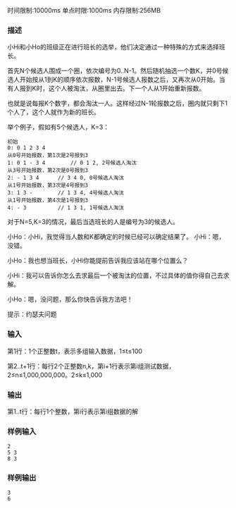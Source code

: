 时间限制:10000ms
单点时限:1000ms
内存限制:256MB
### 描述

小Hi和小Ho的班级正在进行班长的选举，他们决定通过一种特殊的方式来选择班长。

首先N个候选人围成一个圈，依次编号为0..N-1。然后随机抽选一个数K，并0号候选人开始按从1到K的顺序依次报数，N-1号候选人报数之后，又再次从0开始。当有人报到K时，这个人被淘汰，从圈里出去。下一个人从1开始重新报数。

也就是说每报K个数字，都会淘汰一人。这样经过N-1轮报数之后，圈内就只剩下1个人了，这个人就作为新的班长。

举个例子，假如有5个候选人，K=3：

```
初始
0: 0 1 2 3 4
从0号开始报数，第1次是2号报到3
1: 0 1 - 3 4    	// 0 1 2, 2号候选人淘汰
从3号开始报数，第2次是0号报到3
2: - 1 3 4		// 3 4 0, 0号候选人淘汰
从1号开始报数，第3次是4号报到3
3: 1 3 -		// 1 3 4, 4号候选人淘汰
从1号开始报数，第4次是1号报到3
4: - 3			// 1 3 1, 1号候选人淘汰
```
  
对于N=5,K=3的情况，最后当选班长的人是编号为3的候选人。

小Ho：小Hi，我觉得当人数和K都确定的时候已经可以确定结果了。
小Hi：嗯，没错。

小Ho：我也想当班长，小Hi你能提前告诉我应该站在哪个位置么？

小Hi：我可以告诉你怎么去求最后一个被淘汰的位置，不过具体的值你得自己去求解。

小Ho：嗯，没问题，那么你快告诉我方法吧！

提示：约瑟夫问题

### 输入

第1行：1个正整数t，表示多组输入数据，1≤t≤100

第2..t+1行：每行2个正整数n,k，第i+1行表示第i组测试数据，2≤n≤1,000,000,000。2≤k≤1,000

### 输出

第1..t行：每行1个整数，第i行表示第i组数据的解

### 样例输入
```
2
5 3
8 3
```

### 样例输出
```
3
6
```